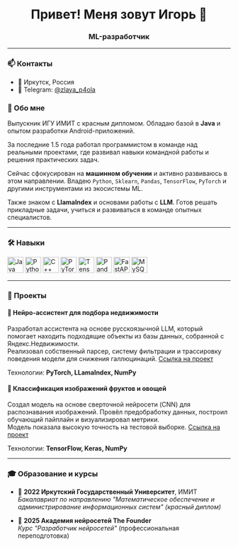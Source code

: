 
<h1 align="center">Привет! Меня зовут Игорь 👋</h1>

<h3 align="center">ML-разработчик</h3>

---

### 📫 Контакты

- 📍 Иркутск, Россия  
- 💬 Telegram: [@zlaya_p4ola](https://t.me/zlaya_p4ola)

### 🧠 Обо мне

Выпускник ИГУ ИМИТ с красным дипломом. Обладаю базой в **Java** и опытом разработки Android-приложений.

За последние 1.5 года работал программистом в команде над реальными проектами, где развивал навыки командной работы и решения практических задач.

Сейчас сфокусирован на **машинном обучении** и активно развиваюсь в этом направлении. Владею `Python`, `Sklearn`, `Pandas`, `TensorFlow`, `PyTorch` и другими инструментами из экосистемы ML.

Также знаком с **LlamaIndex** и основами работы с **LLM**. Готов решать прикладные задачи, учиться и развиваться в команде опытных специалистов.

---

### 🛠️ Навыки

<p align="left">
  <a href="https://www.java.com/" target="_blank"><img src="https://raw.githubusercontent.com/danielcranney/readme-generator/main/public/icons/skills/java-colored.svg" width="36" height="36" alt="Java" /></a>
  <a href="https://www.python.org/" target="_blank"><img src="https://raw.githubusercontent.com/danielcranney/readme-generator/main/public/icons/skills/python-colored.svg" width="36" height="36" alt="Python" /></a>
  <a href="https://cplusplus.com/" target="_blank"><img src="https://raw.githubusercontent.com/danielcranney/readme-generator/main/public/icons/skills/cplusplus-colored.svg" width="36" height="36" alt="C++" /></a>
  <a href="https://pytorch.org/" target="_blank"><img src="https://raw.githubusercontent.com/danielcranney/readme-generator/main/public/icons/skills/pytorch-colored.svg" width="36" height="36" alt="PyTorch" /></a>
  <a href="https://www.tensorflow.org/" target="_blank"><img src="https://raw.githubusercontent.com/danielcranney/readme-generator/main/public/icons/skills/tensorflow-colored.svg" width="36" height="36" alt="TensorFlow" /></a>
  <a href="https://pandas.pydata.org/" target="_blank"><img src="https://pandas.pydata.org/static/img/pandas_mark.svg" width="36" height="36" alt="Pandas" /></a>
  <a href="https://fastapi.tiangolo.com/" target="_blank"><img src="https://raw.githubusercontent.com/danielcranney/readme-generator/main/public/icons/skills/fastapi-colored.svg" width="36" height="36" alt="FastAPI" /></a>
  <a href="https://www.mysql.com/" target="_blank"><img src="https://raw.githubusercontent.com/danielcranney/readme-generator/main/public/icons/skills/mysql-colored.svg" width="36" height="36" alt="MySQL" /></a>
</p>

---

### 🧩 Проекты

#### 🏡 Нейро-ассистент для подбора недвижимости

Разработал ассистента на основе русскоязычной LLM, который помогает находить подходящие объекты из базы данных, собранной с Яндекс.Недвижимости.  
Реализовал собственный парсер, систему фильтрации и трассировку поведения модели для снижения галлюцинаций. [Ссылка на проект](https://github.com/awessine/AI-estate-assistant)

Технологии: **PyTorch, LLamaIndex, NumPy**

#### 🍎 Классификация изображений фруктов и овощей

Создал модель на основе сверточной нейросети (CNN) для распознавания изображений. Провёл предобработку данных, построил обучающий пайплайн и визуализировал метрики.  
Модель показала высокую точность на тестовой выборке. [Ссылка на проект](https://github.com/awessine/fruits_and_vegetables_classification)

Технологии: **TensorFlow, Keras, NumPy**

---

### 🎓 Образование и курсы

- 📘 **2022 Иркутский Государственный Университет**, ИМИТ  
  _Бакалавриат по направлению "Математическое обеспечение и администрирование информационных систем" (красный диплом)_

- 🧠 **2025 Академия нейросетей The Founder**  
  _Курс "Разработчик нейросетей"_ (профессиональная переподготовка)

